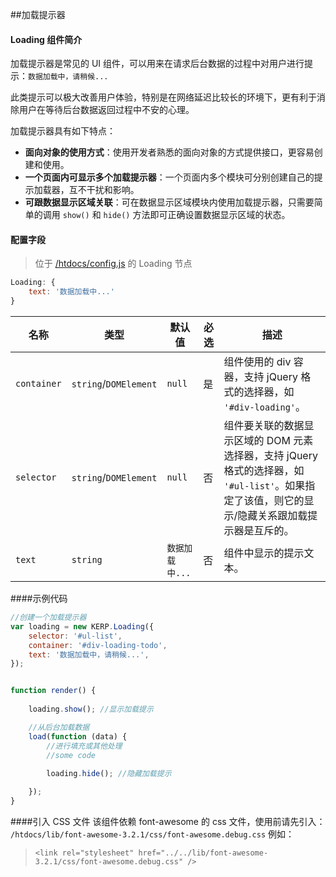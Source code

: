 ﻿##加载提示器


#### Loading 组件简介
加载提示器是常见的 UI 组件，可以用来在请求后台数据的过程中对用户进行提示：``数据加载中，请稍候...``

此类提示可以极大改善用户体验，特别是在网络延迟比较长的环境下，更有利于消除用户在等待后台数据返回过程中不安的心理。

加载提示器具有如下特点：
- **面向对象的使用方式**：使用开发者熟悉的面向对象的方式提供接口，更容易创建和使用。
- **一个页面内可显示多个加载提示器**：一个页面内多个模块可分别创建自己的提示加载器，互不干扰和影响。
- **可跟数据显示区域关联**：可在数据显示区域模块内使用加载提示器，只需要简单的调用 ``show()`` 和 ``hide()`` 方法即可正确设置数据显示区域的状态。

#### 配置字段
> 位于 [/htdocs/config.js](../../config.js) 的 Loading 节点
``` javascript
Loading: {
    text: '数据加载中...'
}
```

名称 | 类型 | 默认值 | 必选 | 描述 
---- | ---- | ------ | ---- | ------
``container`` | ``string``/``DOMElement`` | ``null`` | 是 | 组件使用的 div 容器，支持 jQuery 格式的选择器，如 ``'#div-loading'``。
``selector`` | ``string``/``DOMElement`` | ``null`` | 否 | 组件要关联的数据显示区域的 DOM 元素选择器，支持 jQuery 格式的选择器，如 ``'#ul-list'``。如果指定了该值，则它的显示/隐藏关系跟加载提示器是互斥的。
``text`` | ``string`` | ``数据加载中...`` | 否 | 组件中显示的提示文本。

####示例代码
``` javascript
//创建一个加载提示器
var loading = new KERP.Loading({
    selector: '#ul-list',
    container: '#div-loading-todo',
    text: '数据加载中，请稍候...',
});


function render() {
    
    loading.show(); //显示加载提示

    //从后台加载数据
    load(function (data) {
        //进行填充或其他处理
        //some code  
        
        loading.hide(); //隐藏加载提示

    });
}
```

####引入 CSS 文件
该组件依赖 font-awesome 的 css 文件，使用前请先引入：
``/htdocs/lib/font-awesome-3.2.1/css/font-awesome.debug.css``
例如：
>``<link rel="stylesheet" href="../../lib/font-awesome-3.2.1/css/font-awesome.debug.css" />``




